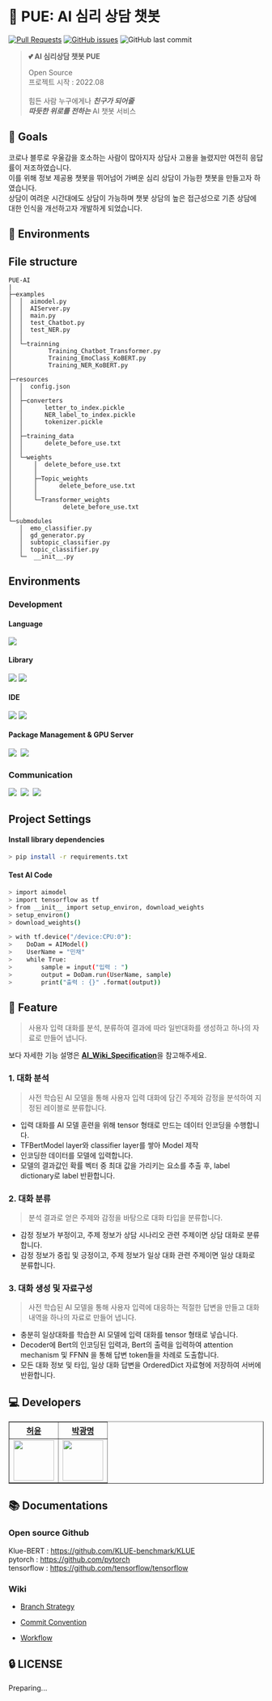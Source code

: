 # 💬 PUE: AI 심리 상담 챗봇
[![Pull Requests](https://img.shields.io/github/issues-pr/PUE-AI-ChatBot/PUE-FE?style=for-the-badge)](https://github.com/PUE-AI-ChatBot/PUE-AI/pulls)
[![GitHub issues](https://img.shields.io/github/issues/PUE-AI-ChatBot/PUE-FE?style=for-the-badge)](https://github.com/PUE-AI-ChatBot/PUE-AI/issues)
![GitHub last commit](https://img.shields.io/github/last-commit/PUE-AI-ChatBot/PUE-AI?style=for-the-badge)
>  **:two_hearts: AI 심리상담 챗봇 PUE**  
>
> Open Source <br>
> 프로젝트 시작 : 2022.08 <br> <br>
> 힘든 사람 누구에게나 ***친구가 되어줄*** <br>
> ***따듯한 위로를 전하는*** AI 챗봇 서비스 <br> 
>

## 🥇 Goals

코로나 블루로 우울감을 호소하는 사람이 많아지자 상담사 고용을 늘렸지만 여전히 응답률이 저조하였습니다. <br>
이를 위해 정보 제공용 챗봇을 뛰어넘어 가벼운 심리 상담이 가능한 챗봇을 만들고자 하였습니다. <br>
상담이 여려운 시간대에도 상담이 가능하며 챗봇 상담의 높은 접근성으로 기존 상담에 대한 인식을 개선하고자 개발하게 되었습니다. <br>

## 🔨 Environments

## File structure
<div align="left">
    
    PUE-AI
    |
    ├─examples
    │  │  aimodel.py
    │  │  AIServer.py
    │  │  main.py
    │  │  test_Chatbot.py
    │  │  test_NER.py
    │  │
    │  └─trainning
    │          Training_Chatbot_Transformer.py
    │          Training_EmoClass_KoBERT.py
    │          Training_NER_KoBERT.py
    │
    ├─resources
    │  │  config.json
    │  │
    │  ├─converters
    │  │      letter_to_index.pickle
    │  │      NER_label_to_index.pickle
    │  │      tokenizer.pickle
    │  │
    │  ├─training_data
    │  │      delete_before_use.txt
    │  │
    │  └─weights
    │      │  delete_before_use.txt
    │      │
    │      ├─Topic_weights
    │      │      delete_before_use.txt
    │      │
    │      └─Transformer_weights
    │              delete_before_use.txt
    │
    └─submodules
       │  emo_classifier.py
       │  gd_generator.py
       │  subtopic_classifier.py
       │  topic_classifier.py
       └─  __init__.py
    
</div>


## Environments
### Development
#### Language
<img src="https://img.shields.io/badge/python-3.9-blue"/>

#### Library
<div>
  <img src="https://img.shields.io/badge/tensorflow-2.10.0-brightgreen"/>
     <img src="https://img.shields.io/badge/transformers-4.21.3-yellow"/>&nbsp
</div>

#### IDE
<div>
    <img src="https://img.shields.io/badge/VisualStudioCode-007ACC?style=for-the-badge&logo=Visual%20Studio%20Code&logoColor=white"/>
     <img src = "https://img.shields.io/badge/PyCharm-000000.svg?style=for-the-badge&logo=PyCharm&logoColor=white"/>&nbsp 
</div>

#### Package Management & GPU Server
<div>
    <img src="https://img.shields.io/badge/Anaconda-%2344A833.svg?style=for-the-badge&logo=anaconda&logoColor=white"/>&nbsp
    <img src="https://img.shields.io/badge/Google%20Colab-F9AB00.svg?style=for-the-badge&logo=Google-Colab&logoColor=white"/>&nbsp
</div>


### Communication
<div>
    <img src="https://img.shields.io/badge/ClickUp-7B68EE.svg?style=for-the-badge&logo=ClickUp&logoColor=white"/>&nbsp
    <img src="https://img.shields.io/badge/Slack-4A154B?style=for-the-badge&logo=Slack&logoColor=white"/>&nbsp
    <img src="https://img.shields.io/badge/GitHub-181717?style=for-the-badge&logo=GitHub&logoColor=white"/>&nbsp
</div>



## Project Settings
#### Install library dependencies

```bash
> pip install -r requirements.txt
```

#### Test AI Code

```bash
> import aimodel
> import tensorflow as tf
> from __init__ import setup_environ, download_weights
> setup_environ()
> download_weights()

> with tf.device("/device:CPU:0"):
>    DoDam = AIModel()
>    UserName = "민채"
>    while True:
>        sample = input("입력 : ")
>        output = DoDam.run(UserName, sample)
>        print("출력 : {}" .format(output))
```

## 📜 Feature
> 사용자 입력 대화를 분석, 분류하여 결과에 따라 일반대화를 생성하고 하나의 자료로 만들어 냅니다. 

보다 자세한 기능 설명은 [**AI_Wiki_Specification**](https://github.com/PUE-AI-ChatBot/PUE-AI/wiki/Specification)을 참고해주세요.

### 1. 대화 분석
> 사전 학습된 AI 모델을 통해 사용자 입력 대화에 담긴 주제와 감정을 분석하여 지정된 레이블로 분류합니다.
- 입력 대화를 AI 모델 훈련을 위해 tensor 형태로 만드는 데이터 인코딩을 수행합니다.
- TFBertModel layer와 classifier layer를 쌓아 Model 제작
- 인코딩한 데이터를 모델에 입력합니다.
- 모델의 결과값인 확률 벡터 중 최대 값을 가리키는 요소를 추출 후, label dictionary로 label 반환합니다.

### 2. 대화 분류
> 분석 결과로 얻은 주제와 감정을 바탕으로 대화 타입을 분류합니다.
- 감정 정보가 부정이고, 주제 정보가 상담 시나리오 관련 주제이면 상담 대화로 분류합니다.
- 감정 정보가 중립 및 긍정이고, 주제 정보가 일상 대화 관련 주제이면 일상 대화로 분류합니다.


### 3. 대화 생성 및 자료구성
> 사전 학습된 AI 모델을 통해 사용자 입력에 대응하는 적절한 답변을 만들고 대화 내역을 하나의 자료로 만들어 냅니다.
- 충분히 일상대화를 학습한 AI 모델에 입력 대화를 tensor 형태로 넣습니다.
- Decoder에 Bert의 인코딩된 입력과, Bert의 출력을 입력하여 attention mechanism 및 FFNN 을 통해 답변 token들을 차례로 도출합니다.
- 모든 대화 정보 및 타입, 일상 대화 답변을 OrderedDict 자료형에 저장하여 서버에 반환합니다.

## 💻 Developers
<div align="left">
    <table border="1">
        <th><a href="https://github.com/HeoYoon1">허윤</a></th>
        <th><a href="https://github.com/pangthing">박광명</a></th>
        <tr>
            <td>
                <img src="https://github.com/HeoYoon1.png" width='80' />
            </td>
            <td>
                <img src="https://github.com/pangthing.png" width='80' />
            </td>
        </tr>
    </table>
</div>



## 📚 Documentations

### Open source Github
Klue-BERT : https://github.com/KLUE-benchmark/KLUE</br>
pytorch : https://github.com/pytorch</br>
tensorflow : https://github.com/tensorflow/tensorflow

### Wiki
- [Branch Strategy](https://github.com/PUE-AI-ChatBot/PUE-AI/wiki/Branch-Strategy)

- [Commit Convention](https://github.com/PUE-AI-ChatBot/PUE-AI/wiki/Commit-Convention)

- [Workflow](https://github.com/PUE-AI-ChatBot/PUE-AI/wiki/Workflow)

## 🔒 LICENSE
Preparing...



